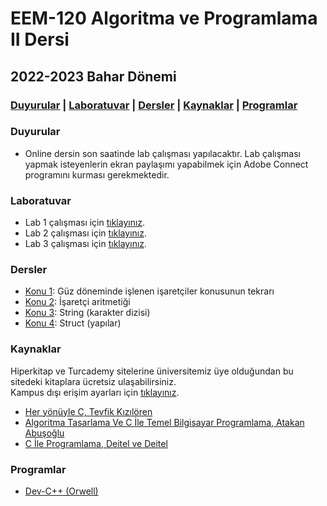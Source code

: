 # EEM-120 Algoritma ve Programlama II Dersi

## 2022-2023 Bahar Dönemi

### [Duyurular](#duyurular) |  [Laboratuvar](#Laboratuvar) |  [Dersler](#dersler) | [Kaynaklar](#kaynaklar) |  [Programlar](#programlar)

### Duyurular
- Online dersin son saatinde lab çalışması yapılacaktır. Lab çalışması yapmak isteyenlerin ekran paylaşımı yapabilmek için Adobe Connect programını kurması gerekmektedir.

### Laboratuvar
<!-- Ödev Şablonu için [tıklayınız](./odevler/odev_raporu_sablonu.docx). Örnek Ödev için [tıklayınız](./odevler/ornek_odev_raporu.docx).  -->

- Lab 1 çalışması için [tıklayınız](./lab/01.md).
- Lab 2 çalışması için [tıklayınız](./lab/02.md).
- Lab 3 çalışması için [tıklayınız](./lab/03.md).

 


### Dersler

- [Konu 1](../../eem119/22_23_Guz/dersler/13.md): Güz döneminde işlenen işaretçiler konusunun tekrarı
- [Konu 2](./dersler/01.md): İşaretçi aritmetiği
- [Konu 3](./dersler/02.md): String (karakter dizisi)
- [Konu 4](./dersler/03.md): Struct (yapılar)




### Kaynaklar

<!-- #### Kitaplar -->
Hiperkitap ve Turcademy sitelerine üniversitemiz üye olduğundan bu sitedeki kitaplara ücretsiz ulaşabilirsiniz.   
Kampus dışı erişim ayarları için [tıklayınız](https://bidb.isparta.edu.tr/tr/servisler/kampus-disi-erisim-6932s.html).
- [Her yönüyle C,  Tevfik Kızılören](https://www.hiperkitap.com/her-yonuyle-c)
- [Algoritma Tasarlama Ve C İle Temel Bilgisayar Programlama, Atakan Abuşoğlu](https://www.turcademy.com/tr/kitap/algoritma-tasarlama-ve-c-ile-temel-bilgisayar-programlama-9786053279099)
- [C İle Programlama, Deitel ve Deitel](https://www.turcademy.com/tr/kitap/c-ile-programlama-9786053556237)


<!-- #### İnternet -->


### Programlar
- [Dev-C++ (Orwell)](https://sourceforge.net/projects/orwelldevcpp/)





